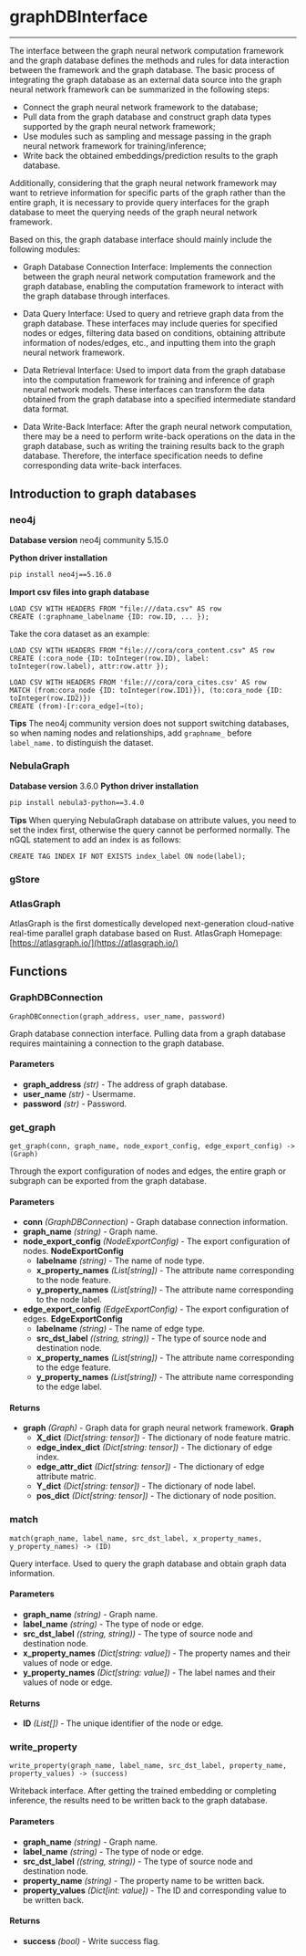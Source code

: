 # graphDBInterface

--------------------------------------------------------------------------------
The interface between the graph neural network computation framework and the graph database defines the methods and rules for data interaction between the framework and the graph database. The basic process of integrating the graph database as an external data source into the graph neural network framework can be summarized in the following steps:

* Connect the graph neural network framework to the database;
* Pull data from the graph database and construct graph data types supported by the graph neural network framework;
* Use modules such as sampling and message passing in the graph neural network framework for training/inference;
* Write back the obtained embeddings/prediction results to the graph database.
  
Additionally, considering that the graph neural network framework may want to retrieve information for specific parts of the graph rather than the entire graph, it is necessary to provide query interfaces for the graph database to meet the querying needs of the graph neural network framework.

Based on this, the graph database interface should mainly include the following modules:

* Graph Database Connection Interface: Implements the connection between the graph neural network computation framework and the graph database, enabling the computation framework to interact with the graph database through interfaces.

* Data Query Interface: Used to query and retrieve graph data from the graph database. These interfaces may include queries for specified nodes or edges, filtering data based on conditions, obtaining attribute information of nodes/edges, etc., and inputting them into the graph neural network framework.

* Data Retrieval Interface: Used to import data from the graph database into the computation framework for training and inference of graph neural network models. These interfaces can transform the data obtained from the graph database into a specified intermediate standard data format.

* Data Write-Back Interface: After the graph neural network computation, there may be a need to perform write-back operations on the data in the graph database, such as writing the training results back to the graph database. Therefore, the interface specification needs to define corresponding data write-back interfaces.

## Introduction to graph databases
### neo4j

**Database version** 
neo4j community 5.15.0

**Python driver installation**
   ```bash
   pip install neo4j==5.16.0
   ```

**Import csv files into graph database**
```
LOAD CSV WITH HEADERS FROM "file:///data.csv" AS row
CREATE (:graphname_labelname {ID: row.ID, ... });
```

Take the cora dataset as an example:
```
LOAD CSV WITH HEADERS FROM "file:///cora/cora_content.csv" AS row
CREATE (:cora_node {ID: toInteger(row.ID), label: toInteger(row.label), attr:row.attr });
```
```
LOAD CSV WITH HEADERS FROM 'file:///cora/cora_cites.csv' AS row
MATCH (from:cora_node {ID: toInteger(row.ID1)}), (to:cora_node {ID: toInteger(row.ID2)})
CREATE (from)-[r:cora_edge]→(to);
```
**Tips**
The neo4j community version does not support switching databases, so when naming nodes and relationships, add `graphname_` before `label_name.` to distinguish the dataset.

### NebulaGraph
**Database version**
 3.6.0
**Python driver installation**
```bash
pip install nebula3-python==3.4.0
```
**Tips**
When querying NebulaGraph database on attribute values, you need to set the index first, otherwise the query cannot be performed normally. The nGQL statement to add an index is as follows:
```
CREATE TAG INDEX IF NOT EXISTS index_label ON node(label);
```
### gStore

### AtlasGraph
AtlasGraph is the first domestically developed next-generation cloud-native real-time parallel graph database based on Rust.
AtlasGraph Homepage:[https://atlasgraph.io/](https://atlasgraph.io/)

## Functions

### GraphDBConnection

```
GraphDBConnection(graph_address, user_name, password)
```

Graph database connection interface. Pulling data from a graph database requires maintaining a connection to the graph database.

#### Parameters

* **graph_address** *(str)* - The address of graph database.
* **user_name** *(str)* - Usermame.
* **password** *(str)* - Password.


### get_graph

```
get_graph(conn, graph_name, node_export_config, edge_export_config) -> (Graph)
```

Through the export configuration of nodes and edges, the entire graph or subgraph can be exported from the graph database.

#### Parameters

* **conn** *(GraphDBConnection)* - Graph database connection information.
* **graph_name** *(string)* - Graph name.
* **node_export_config** *(NodeExportConfig)* - The export configuration of nodes.
    **NodeExportConfig**
    * **labelname** *(string)* - The name of node type.
    * **x_property_names** *(List[string])* - The attribute name corresponding to the node feature.
    * **y_property_names** *(List[string])* - The attribute name corresponding to the node label.
* **edge_export_config** *(EdgeExportConfig)* - The export configuration of edges.
    **EdgeExportConfig**
    * **labelname** *(string)* - The name of edge type.
    * **src_dst_label** *((string, string))* - The type of source node and destination node.
    * **x_property_names** *(List[string])* - The attribute name corresponding to the edge feature.
    * **y_property_names** *(List[string])* - The attribute name corresponding to the edge label.

#### Returns

* **graph** *(Graph)* - Graph data for graph neural network framework.
    **Graph**
    * **X_dict** *(Dict[string: tensor])* - The dictionary of node feature matric.
    * **edge_index_dict** *(Dict[string: tensor])* - The dictionary of edge index.
    * **edge_attr_dict** *(Dict[string: tensor])* - The dictionary of edge attribute matric.
    * **Y_dict** *(Dict[string: tensor])* - The dictionary of node label.
    * **pos_dict** *(Dict[string: tensor])* - The dictionary of node position.

### match

```
match(graph_name, label_name, src_dst_label, x_property_names, y_property_names) -> (ID)
```

Query interface. Used to query the graph database and obtain graph data information.

#### Parameters

* **graph_name** *(string)* - Graph name.
* **label_name** *(string)* - The type of node or edge.
* **src_dst_label** *((string, string))* - The type of source node and destination node.
* **x_property_names** *(Dict[string: value])* - The property names and their values of node or edge.
* **y_property_names** *(Dict[string: value])* - The label names and their values of node or edge.


#### Returns

* **ID** *(List[])* - The unique identifier of the node or edge.


### write_property

```
write_property(graph_name, label_name, src_dst_label, property_name, property_values) -> (success)
```

Writeback interface. After getting the trained embedding or completing inference, the results need to be written back to the graph database.

#### Parameters

* **graph_name** *(string)* - Graph name.
* **label_name** *(string)* - The type of node or edge.
* **src_dst_label** *((string, string))* - The type of source node and destination node.
* **property_name** *(string)* - The property name to be written back.
* **property_values** *(Dict[int: value])* - The ID and corresponding value to be written back.


#### Returns

* **success** *(bool)* - Write success flag.
